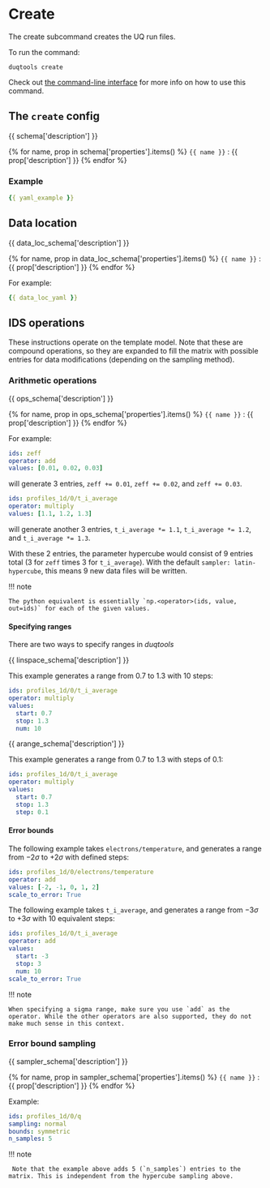# Create

The create subcommand creates the UQ run files.

To run the command:

`duqtools create`

Check out [the command-line interface](/command-line-interface/#create) for more info on how to use this command.


## The `create` config

{{ schema['description'] }}

{% for name, prop in schema['properties'].items() %}
`{{ name }}`
: {{ prop['description'] }}
{% endfor %}

### Example

```yaml title="duqtools.yaml"
{{ yaml_example }}
```

## Data location

{{ data_loc_schema['description'] }}

{% for name, prop in data_loc_schema['properties'].items() %}
`{{ name }}`
: {{ prop['description'] }}
{% endfor %}

For example:

```yaml title="duqtools.yaml"
{{ data_loc_yaml }}
```

## IDS operations

These instructions operate on the template model. Note that these are compound operations, so they are expanded to fill the matrix with possible entries for data modifications (depending on the sampling method).

### Arithmetic operations

{{ ops_schema['description'] }}

{% for name, prop in ops_schema['properties'].items() %}
`{{ name }}`
: {{ prop['description'] }}
{% endfor %}

For example:

```yaml title="duqtools.yaml"
ids: zeff
operator: add
values: [0.01, 0.02, 0.03]
```

will generate 3 entries, `zeff += 0.01`, `zeff += 0.02`, and `zeff += 0.03`.

```yaml title="duqtools.yaml"
ids: profiles_1d/0/t_i_average
operator: multiply
values: [1.1, 1.2, 1.3]
```

will generate another 3 entries, `t_i_average *= 1.1`, `t_i_average *= 1.2`, and `t_i_average *= 1.3`.

With these 2 entries, the parameter hypercube would consist of 9 entries total (3 for `zeff`
times 3 for `t_i_average`).
With the default `sampler: latin-hypercube`, this means 9 new data files will be written.

!!! note

    The python equivalent is essentially `np.<operator>(ids, value, out=ids)` for each of the given values.

#### Specifying ranges

There are two ways to specify ranges in *duqtools*

{{ linspace_schema['description'] }}

This example generates a range from 0.7 to 1.3 with 10 steps:

```yaml title="duqtools.yaml"
ids: profiles_1d/0/t_i_average
operator: multiply
values:
  start: 0.7
  stop: 1.3
  num: 10
```

{{ arange_schema['description'] }}

This example generates a range from 0.7 to 1.3 with steps of 0.1:

```yaml title="duqtools.yaml"
ids: profiles_1d/0/t_i_average
operator: multiply
values:
  start: 0.7
  stop: 1.3
  step: 0.1
```

#### Error bounds

The following example takes `electrons/temperature`, and generates a range from $-2\sigma$ to $+2\sigma$ with defined steps:

```yaml title="duqtools.yaml"
ids: profiles_1d/0/electrons/temperature
operator: add
values: [-2, -1, 0, 1, 2]
scale_to_error: True
```

The following example takes `t_i_average`, and generates a range from $-3\sigma$ to $+3\sigma$ with 10 equivalent steps:

```yaml title="duqtools.yaml"
ids: profiles_1d/0/t_i_average
operator: add
values:
  start: -3
  stop: 3
  num: 10
scale_to_error: True
```

!!! note

    When specifying a sigma range, make sure you use `add` as the operator. While the other operators are also supported, they do not make much sense in this context.

### Error bound sampling

{{ sampler_schema['description'] }}

{% for name, prop in sampler_schema['properties'].items() %}
`{{ name }}`
: {{ prop['description'] }}
{% endfor %}

Example:

```yaml title="duqtools.yaml"
ids: profiles_1d/0/q
sampling: normal
bounds: symmetric
n_samples: 5
```

!!! note

     Note that the example above adds 5 (`n_samples`) entries to the matrix. This is independent from the hypercube sampling above.
